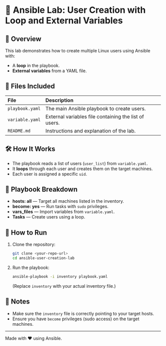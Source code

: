 # 🚀 Ansible Lab: User Creation with Loop and External Variables

## 📝 Overview

This lab demonstrates how to create multiple Linux users using Ansible with:
- A **loop** in the playbook.
- **External variables** from a YAML file.

## 📂 Files Included

| File | Description |
|:-----|:------------|
| `playbook.yaml` | The main Ansible playbook to create users. |
| `variable.yaml` | External variables file containing the list of users. |
| `README.md` | Instructions and explanation of the lab. |

## 🛠️ How It Works

- The playbook reads a list of users (`user_list`) from `variable.yaml`.
- It **loops** through each user and creates them on the target machines.
- Each user is assigned a specific `uid`.

## 📜 Playbook Breakdown

- **hosts: all** — Target all machines listed in the inventory.
- **become: yes** — Run tasks with `sudo` privileges.
- **vars_files** — Import variables from `variable.yaml`.
- **Tasks** — Create users using a loop.

## 🚀 How to Run

1. Clone the repository:

    ```bash
    git clone <your-repo-url>
    cd ansible-user-creation-lab
    ```

2. Run the playbook:

    ```bash
    ansible-playbook -i inventory playbook.yaml
    ```

    (Replace `inventory` with your actual inventory file.)

## 📢 Notes
- Make sure the `inventory` file is correctly pointing to your target hosts.
- Ensure you have `become` privileges (sudo access) on the target machines.

---

Made with ❤️ using Ansible.
